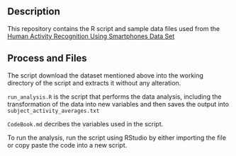 ## Description

This repository contains the R script and sample data files used from the [Human Activity Recognition Using Smartphones Data Set](https://d396qusza40orc.cloudfront.net/getdata%2Fprojectfiles%2FUCI%20HAR%20Dataset.zip) 

## Process and Files

The script download the dataset mentioned above into the working directory of the script and extracts it without any alteration.

`run_analysis.R` is the script that performs the data analysis, including the transformation of the data into new variables and then saves the output into `subject_activity_averages.txt`

`CodeBook.md` decribes the variables used in the script.

To run the analysis, run the script using RStudio by either importing the file or copy paste the code into a new script.


